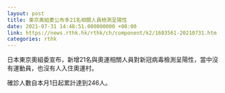 ```yaml
---
layout: post
title: 東京奧組委公布多21名相關人員檢測呈陽性
date: 2021-07-31 14:48:51.000000000 +08:00
link: https://news.rthk.hk/rthk/ch/component/k2/1603561-20210731.htm
categories: rthk
---
```


日本東京奧組委宣布，新增21名與奧運相關人員對新冠病毒檢測呈陽性，當中沒有運動員，也沒有人入住奧運村。

確診人數自本月1日起累計達到246人。
